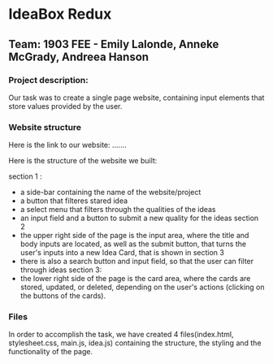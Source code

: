 # IdeaBox Redux

## Team: 1903 FEE - Emily Lalonde, Anneke McGrady, Andreea Hanson

### Project description:

Our task was to create a single page website, containing input elements that store values provided by the user.

### Website structure

Here is the link to our website: .......

Here is the structure of the website we built:

section 1 : 
- a side-bar containing the name of the website/project
- a button that filteres stared idea
- a select menu that filters through the qualities of the ideas
- an input field and a button to submit a new quality for the ideas
section 2
- the upper right side of the page is the input area, where the title and body inputs are located, as well as the submit button, that turns the user's inputs into a new Idea Card, that is shown in section 3
- there is also a search button and input field, so that the user can filter through ideas
section 3: 
- the lower right side of the page is the card area, where the cards are stored, updated, or deleted, depending on the user's actions (clicking on the buttons of the cards).

### Files

In order to accomplish the task, we have created 4 files(index.html, stylesheet.css, main.js, idea.js) containing the structure, the styling and the functionality of the page.
